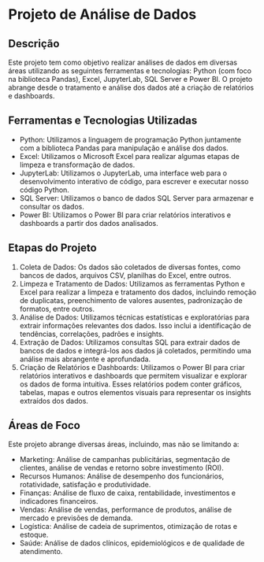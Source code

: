 # Projeto de Análise de Dados

## Descrição
Este projeto tem como objetivo realizar análises de dados em diversas áreas utilizando as seguintes ferramentas e tecnologias: Python (com foco na biblioteca Pandas), Excel, JupyterLab, SQL Server e Power BI. O projeto abrange desde o tratamento e análise dos dados até a criação de relatórios e dashboards.

## Ferramentas e Tecnologias Utilizadas
- Python: Utilizamos a linguagem de programação Python juntamente com a biblioteca Pandas para manipulação e análise dos dados.
- Excel: Utilizamos o Microsoft Excel para realizar algumas etapas de limpeza e transformação de dados.
- JupyterLab: Utilizamos o JupyterLab, uma interface web para o desenvolvimento interativo de código, para escrever e executar nosso código Python.
- SQL Server: Utilizamos o banco de dados SQL Server para armazenar e consultar os dados.
- Power BI: Utilizamos o Power BI para criar relatórios interativos e dashboards a partir dos dados analisados.

## Etapas do Projeto
1. Coleta de Dados: Os dados são coletados de diversas fontes, como bancos de dados, arquivos CSV, planilhas do Excel, entre outros.
2. Limpeza e Tratamento de Dados: Utilizamos as ferramentas Python e Excel para realizar a limpeza e tratamento dos dados, incluindo remoção de duplicatas, preenchimento de valores ausentes, padronização de formatos, entre outros.
3. Análise de Dados: Utilizamos técnicas estatísticas e exploratórias para extrair informações relevantes dos dados. Isso inclui a identificação de tendências, correlações, padrões e insights.
4. Extração de Dados: Utilizamos consultas SQL para extrair dados de bancos de dados e integrá-los aos dados já coletados, permitindo uma análise mais abrangente e aprofundada.
5. Criação de Relatórios e Dashboards: Utilizamos o Power BI para criar relatórios interativos e dashboards que permitem visualizar e explorar os dados de forma intuitiva. Esses relatórios podem conter gráficos, tabelas, mapas e outros elementos visuais para representar os insights extraídos dos dados.

## Áreas de Foco
Este projeto abrange diversas áreas, incluindo, mas não se limitando a:
- Marketing: Análise de campanhas publicitárias, segmentação de clientes, análise de vendas e retorno sobre investimento (ROI).
- Recursos Humanos: Análise de desempenho dos funcionários, rotatividade, satisfação e produtividade.
- Finanças: Análise de fluxo de caixa, rentabilidade, investimentos e indicadores financeiros.
- Vendas: Análise de vendas, performance de produtos, análise de mercado e previsões de demanda.
- Logística: Análise de cadeia de suprimentos, otimização de rotas e estoque.
- Saúde: Análise de dados clínicos, epidemiológicos e de qualidade de atendimento.
